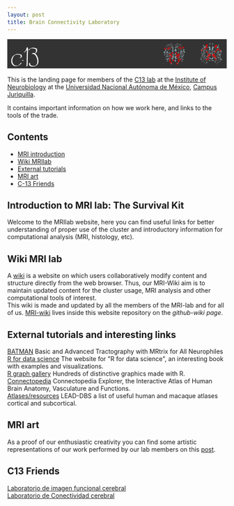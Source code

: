 ```yaml
---
layout: post
title: Brain Connectivity Laboratory
---
```

![](../images/baner.png)

This is the landing page for members of the [C13 lab](http://personal.inb.unam.mx/lconcha/people.html) at the [Institute of Neurobiology](http://www.inb.unam.mx/index.html) at the [Universidad Nacional Autónoma de México](https://www.unam.mx/), [Campus Juriquilla](http://www.campusjuriquilla.unam.mx/cosaj/).

It contains important information on how we work here, and links to the tools of the trade.


## Contents

- [MRI introduction](#introduction-to-mri-lab-the-survival-kit)
- [Wiki MRIlab](#wiki-mri-lab)
- [External tutorials](#external-tutorials-and-interesting-links)
- [MRI art](#mri-art)
- [C-13 Friends](#c13-friends)


## Introduction to MRI lab: The Survival Kit  
Welcome to the MRIlab website, here you can find useful links for better understanding of proper use of the cluster and introductory information for computational analysis (MRI, histology, etc).



## Wiki MRI lab  
A [wiki](https://en.wikipedia.org/wiki/Wiki) is a website on which users collaboratively modify content and structure directly from the web browser. Thus, our MRI-Wiki aim is to maintain updated content for the cluster usage, MRI analysis and other computational tools of interest.  
This wiki is made and updated by all the members of the MRI-lab and for all of us. [MRI-wiki](https://github.com/c13inb/c13inb.github.io/wiki) lives inside this website repository on the *github-wiki page*.


## External tutorials and interesting links  
[BATMAN](http://www.miccai.org/edu/finalists/BATMAN_trimmed_tutorial.pdf) Basic and Advanced Tractography with MRtrix for All Neurophiles  
[R for data science](https://r4ds.had.co.nz/index.html) The website for "R for data science", an interesting book with examples and visualizations.  
[R graph gallery](https://www.r-graph-gallery.com) Hundreds of distinctive graphics made with R.  
[Connectopedia](http://www.fmritools.com/kdb/index.html?fbclid=IwAR1Cqmfth-2c8cXBcKYmhN6-YFTLf_1kF7-vxwVg_ZDMiAD4qX-bIeJqzl0) Connectopedia Explorer, the Interactive Atlas of Human Brain Anatomy, Vasculature and Functions.   
[Atlases/resources](http://www.lead-dbs.org/helpsupport/knowledge-base/atlasesresources)  LEAD-DBS a list of useful human and macaque atlases cortical and subcortical.  

## MRI art  
As a proof of our enthusiastic creativity you can find some artistic representations of our work performed by our lab members on this [post](https://github.com/c13inb/c13inb.github.io/blob/master/gallery.md).


## C13 Friends  
[Laboratorio de imagen funcional cerebral](https://www.facebook.com/imagenfuncionalcerebral/)  
[Laboratorio de Conectividad cerebral](https://www.facebook.com/conectividadcerebral/)  
